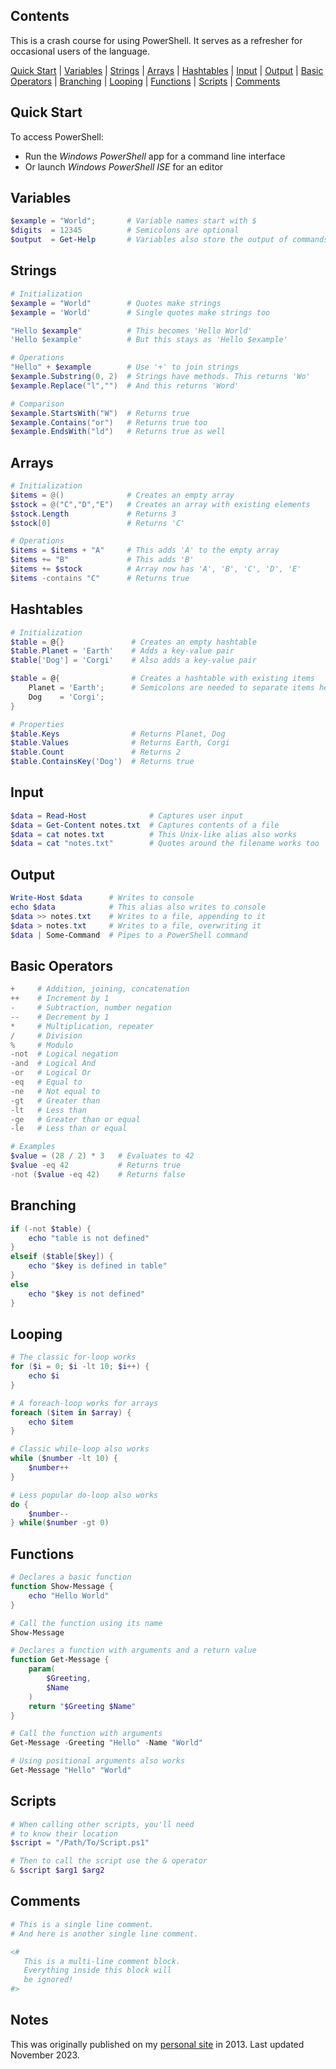 ## Contents
This is a crash course for using PowerShell. It serves as a refresher for occasional users of the language. 

[Quick Start](#Quick-Start)  | [Variables](#Variables) | [Strings](#Strings) | [Arrays](#Arrays) | [Hashtables](#Hashtables) | [Input](#Input) | [Output](#Output) |
[Basic Operators](#Basic-Operators) | [Branching](#Branching) | [Looping](#Looping) | 
[Functions](#Functions) | [Scripts](#Scripts) | [Comments](#Comments)

## Quick Start
To access PowerShell:
- Run the _Windows PowerShell_ app for a command line interface 
- Or launch _Windows PowerShell ISE_ for an editor

## Variables
```powershell
$example = "World";       # Variable names start with $
$digits  = 12345          # Semicolons are optional
$output  = Get-Help       # Variables also store the output of commands
```

## Strings
```powershell
# Initialization
$example = "World"        # Quotes make strings
$example = 'World'        # Single quotes make strings too

"Hello $example"          # This becomes 'Hello World'
'Hello $example'          # But this stays as 'Hello $example'

# Operations
"Hello" + $example        # Use '+' to join strings
$example.Substring(0, 2)  # Strings have methods. This returns 'Wo'
$example.Replace("l","")  # And this returns 'Word'

# Comparison
$example.StartsWith("W")  # Returns true
$example.Contains("or")   # Returns true too
$example.EndsWith("ld")   # Returns true as well
```

## Arrays
```powershell
# Initialization
$items = @()              # Creates an empty array
$stock = @("C","D","E")   # Creates an array with existing elements
$stock.Length             # Returns 3
$stock[0]                 # Returns 'C'

# Operations
$items = $items + "A"     # This adds 'A' to the empty array
$items += "B"             # This adds 'B'
$items += $stock          # Array now has 'A', 'B', 'C', 'D', 'E'
$items -contains "C"      # Returns true
```

## Hashtables
```powershell
# Initialization
$table = @{}               # Creates an empty hashtable
$table.Planet = 'Earth'    # Adds a key-value pair 
$table['Dog'] = 'Corgi'    # Also adds a key-value pair

$table = @{                # Creates a hashtable with existing items
    Planet = 'Earth';      # Semicolons are needed to separate items here
    Dog    = 'Corgi';
}

# Properties
$table.Keys                # Returns Planet, Dog
$table.Values              # Returns Earth, Corgi
$table.Count               # Returns 2
$table.ContainsKey('Dog')  # Returns true
```

## Input
```powershell
$data = Read-Host              # Captures user input
$data = Get-Content notes.txt  # Captures contents of a file
$data = cat notes.txt          # This Unix-like alias also works
$data = cat "notes.txt"        # Quotes around the filename works too
```

## Output
```powershell
Write-Host $data      # Writes to console
echo $data            # This alias also writes to console
$data >> notes.txt    # Writes to a file, appending to it
$data > notes.txt     # Writes to a file, overwriting it
$data | Some-Command  # Pipes to a PowerShell command
```

## Basic Operators
```powershell
+     # Addition, joining, concatenation
++    # Increment by 1
-     # Subtraction, number negation
--    # Decrement by 1
*     # Multiplication, repeater
/     # Division
%     # Modulo
-not  # Logical negation
-and  # Logical And
-or   # Logical Or
-eq   # Equal to
-ne   # Not equal to
-gt   # Greater than
-lt   # Less than
-ge   # Greater than or equal
-le   # Less than or equal

# Examples
$value = (28 / 2) * 3   # Evaluates to 42 
$value -eq 42           # Returns true
-not ($value -eq 42)    # Returns false
```

## Branching
```powershell
if (-not $table) {
    echo "table is not defined"
}
elseif ($table[$key]) {
    echo "$key is defined in table"
}
else 
    echo "$key is not defined"
}
```

## Looping
```powershell
# The classic for-loop works
for ($i = 0; $i -lt 10; $i++) {
    echo $i
}

# A foreach-loop works for arrays
foreach ($item in $array) {
    echo $item
}

# Classic while-loop also works
while ($number -lt 10) {
    $number++
}

# Less popular do-loop also works
do {
    $number--
} while($number -gt 0)
```

## Functions
```powershell
# Declares a basic function
function Show-Message { 
    echo "Hello World"
}

# Call the function using its name
Show-Message  

# Declares a function with arguments and a return value
function Get-Message {
    param(
        $Greeting,
        $Name
    )         
    return "$Greeting $Name"
}

# Call the function with arguments
Get-Message -Greeting "Hello" -Name "World"

# Using positional arguments also works
Get-Message "Hello" "World"
```

## Scripts
```powershell
# When calling other scripts, you'll need
# to know their location
$script = "/Path/To/Script.ps1"

# Then to call the script use the & operator
& $script $arg1 $arg2 
```

## Comments
```powershell
# This is a single line comment.
# And here is another single line comment.

<#
   This is a multi-line comment block.
   Everything inside this block will
   be ignored!
#>
```

## Notes
This was originally published on my [personal site](https://turtlesort.com/) in 2013. Last updated November 2023.
